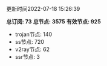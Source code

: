 更新时间2022-07-18 15:26:39

**总订阅: 73**
**总节点: 3575**
**有效节点: 925**
- trojan节点: 140
- ss节点: 720
- v2ray节点: 62
- ssr节点: 3
